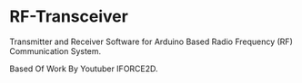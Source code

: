 # RF-Transceiver

Transmitter and Receiver Software for Arduino Based Radio Frequency (RF) Communication System.

Based Of Work By Youtuber IFORCE2D.
